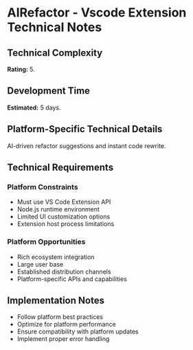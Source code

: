 # AIRefactor - Vscode Extension Technical Notes

## Technical Complexity
**Rating:** 5.

## Development Time
**Estimated:** 5 days.

## Platform-Specific Technical Details
AI-driven refactor suggestions and instant code rewrite.

## Technical Requirements

### Platform Constraints
- Must use VS Code Extension API
- Node.js runtime environment
- Limited UI customization options
- Extension host process limitations

### Platform Opportunities
- Rich ecosystem integration
- Large user base
- Established distribution channels
- Platform-specific APIs and capabilities

## Implementation Notes
- Follow platform best practices
- Optimize for platform performance
- Ensure compatibility with platform updates
- Implement proper error handling
